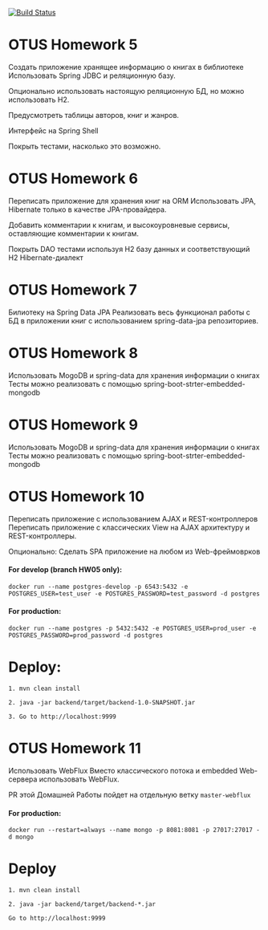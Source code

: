 [![Build Status](https://travis-ci.com/drunkmowgli/Bookshell.svg?branch=master)](https://travis-ci.com/drunkmowgli/Bookshell)
# OTUS Homework 5

Создать приложение хранящее информацию о книгах в библиотеке
Использовать Spring JDBC и реляционную базу.

Опционально использовать настоящую реляционную БД, но можно использовать H2.

Предусмотреть таблицы авторов, книг и жанров.

Интерфейс на Spring Shell

Покрыть тестами, насколько это возможно.

# OTUS Homework 6

Переписать приложение для хранения книг на ORM
Использовать JPA, Hibernate только в качестве JPA-провайдера.

Добавить комментарии к книгам, и высокоуровневые сервисы, оставляющие комментарии к книгам.

Покрыть DAO тестами используя H2 базу данных и соответствующий H2 Hibernate-диалект

# OTUS Homework 7

Билиотеку на Spring Data JPA
Реализовать весь функционал работы с БД в приложении книг с использованием spring-data-jpa репозиториев.

# OTUS Homework 8

Использовать MogoDB и spring-data для хранения информации о книгах
Тесты можно реализовать с помощью spring-boot-strter-embedded-mongodb

# OTUS Homework 9

Использовать MogoDB и spring-data для хранения информации о книгах
Тесты можно реализовать с помощью spring-boot-strter-embedded-mongodb

# OTUS Homework 10

Переписать приложение с использованием AJAX и REST-контроллеров
Переписать приложение с классических View на AJAX архитектуру и REST-контроллеры.

Опционально: Сделать SPA приложение на любом из Web-фреймоврков

#### For develop (branch HW05 only):
`docker run --name postgres-develop -p 6543:5432 -e POSTGRES_USER=test_user -e POSTGRES_PASSWORD=test_password -d postgres`

#### For production:
`docker run --name postgres -p 5432:5432 -e POSTGRES_USER=prod_user -e POSTGRES_PASSWORD=prod_password -d postgres`

# Deploy:

`1. mvn clean install`

`2. java -jar backend/target/backend-1.0-SNAPSHOT.jar`

`3. Go to http://localhost:9999`

# OTUS Homework 11

Использовать WebFlux
Вместо классического потока и embedded Web-сервера использовать WebFlux.

PR этой Домашней Работы пойдет на отдельную ветку `master-webflux`

#### For production:
`docker run --restart=always --name mongo -p 8081:8081 -p 27017:27017 -d mongo`

# Deploy

`1. mvn clean install`

`2. java -jar backend/target/backend-*.jar`

`Go to http://localhost:9999`